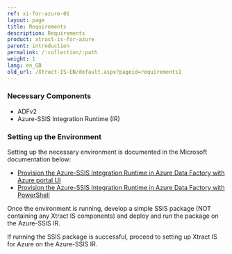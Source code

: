 ```yaml
---
ref: xi-for-azure-01
layout: page
title: Requirements
description: Requirements
product: xtract-is-for-azure
parent: introduction
permalink: /:collection/:path
weight: 1
lang: en_GB
old_url: /Xtract-IS-EN/default.aspx?pageid=requirements1
---
```


### Necessary Components
- ADFv2
- Azure-SSIS Integration Runtime (IR)

### Setting up the Environment

Setting up the necessary environment is documented in the Microsoft documentation below:

- [Provision the Azure-SSIS Integration Runtime in Azure Data Factory with Azure portal UI ](https://docs.microsoft.com/en-us/azure/data-factory/tutorial-deploy-ssis-packages-azure) 
- [Provision the Azure-SSIS Integration Runtime in Azure Data Factory with PowerShell](https://docs.microsoft.com/en-us/azure/data-factory/tutorial-deploy-ssis-packages-azure-powershell)

Once the environment is running, develop a simple SSIS package (NOT containing any Xtract IS components) and deploy and run the package on the Azure-SSIS IR.

If running the SSIS package is successful, proceed to setting up Xtract IS for Azure on the Azure-SSIS IR. 